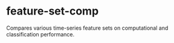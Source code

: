 # feature-set-comp
Compares various time-series feature sets on computational and classification performance.
